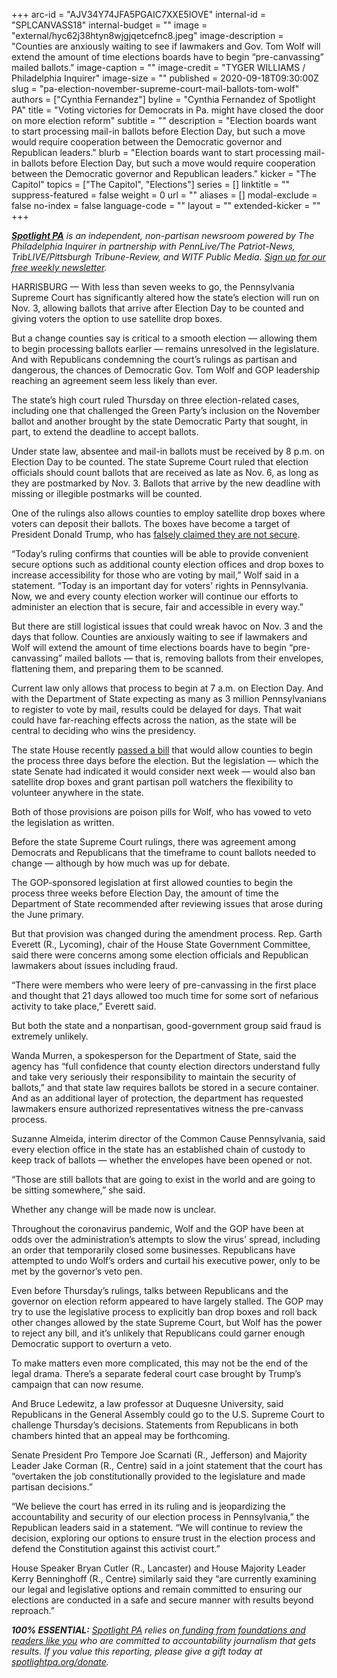 +++
arc-id = "AJV34Y74JFA5PGAIC7XXE5IOVE"
internal-id = "SPLCANVASS18"
internal-budget = ""
image = "external/hyc62j38htyn8wjgjqetcefnc8.jpeg"
image-description = "Counties are anxiously waiting to see if lawmakers and Gov. Tom Wolf will extend the amount of time elections boards have to begin “pre-canvassing” mailed ballots."
image-caption = ""
image-credit = "TYGER WILLIAMS / Philadelphia Inquirer"
image-size = ""
published = 2020-09-18T09:30:00Z
slug = "pa-election-november-supreme-court-mail-ballots-tom-wolf"
authors = ["Cynthia Fernandez"]
byline = "Cynthia Fernandez of Spotlight PA"
title = "Voting victories for Democrats in Pa. might have closed the door on more election reform"
subtitle = ""
description = "Election boards want to start processing mail-in ballots before Election Day, but such a move would require cooperation between the Democratic governor and Republican leaders."
blurb = "Election boards want to start processing mail-in ballots before Election Day, but such a move would require cooperation between the Democratic governor and Republican leaders."
kicker = "The Capitol"
topics = ["The Capitol", "Elections"]
series = []
linktitle = ""
suppress-featured = false
weight = 0
url = ""
aliases = []
modal-exclude = false
no-index = false
language-code = ""
layout = ""
extended-kicker = ""
+++

<a href="https://www.spotlightpa.org/"><i><b>Spotlight PA</b></i></a><i> is an independent, non-partisan newsroom powered by The Philadelphia Inquirer in partnership with PennLive/The Patriot-News, TribLIVE/Pittsburgh Tribune-Review, and WITF Public Media. </i><a href="https://www.spotlightpa.org/newsletters"><i>Sign up for our free weekly newsletter</i></a><i>.</i>

HARRISBURG — With less than seven weeks to go, the Pennsylvania Supreme Court has significantly altered how the state’s election will run on Nov. 3, allowing ballots that arrive after Election Day to be counted and giving voters the option to use satellite drop boxes.

But a change counties say is critical to a smooth election — allowing them to begin processing ballots earlier — remains unresolved in the legislature. And with Republicans condemning the court’s rulings as partisan and dangerous, the chances of Democratic Gov. Tom Wolf and GOP leadership reaching an agreement seem less likely than ever.

The state’s high court ruled Thursday on three election-related cases, including one that challenged the Green Party’s inclusion on the November ballot and another brought by the state Democratic Party that sought, in part, to extend the deadline to accept ballots.

Under state law, absentee and mail-in ballots must be received by 8 p.m. on Election Day to be counted. The state Supreme Court ruled that election officials should count ballots that are received as late as Nov. 6, as long as they are postmarked by Nov. 3. Ballots that arrive by the new deadline with missing or illegible postmarks will be counted.

One of the rulings also allows counties to employ satellite drop boxes where voters can deposit their ballots. The boxes have become a target of President Donald Trump, who has <a href="https://www.cnn.com/2020/08/18/politics/donald-trump-ballot-drop-boxes-fact-check/index.html">falsely claimed they are not secure</a>.

“Today’s ruling confirms that counties will be able to provide convenient secure options such as additional county election offices and drop boxes to increase accessibility for those who are voting by mail,” Wolf said in a statement. “Today is an important day for voters' rights in Pennsylvania. Now, we and every county election worker will continue our efforts to administer an election that is secure, fair and accessible in every way.”

<script src="https://www.spotlightpa.org/embed.js" async></script><div data-spl-embed-version="1" data-spl-src="https://www.spotlightpa.org/embeds/newsletter/"></div>

But there are still logistical issues that could wreak havoc on Nov. 3 and the days that follow. Counties are anxiously waiting to see if lawmakers and Wolf will extend the amount of time elections boards have to begin “pre-canvassing” mailed ballots — that is, removing ballots from their envelopes, flattening them, and preparing them to be scanned.

Current law only allows that process to begin at 7 a.m. on Election Day. And with the Department of State expecting as many as 3 million Pennsylvanians to register to vote by mail, results could be delayed for days. That wait could have far-reaching effects across the nation, as the state will be central to deciding who wins the presidency.

The state House recently <a href="https://www.spotlightpa.org/news/2020/09/pa-election-reform-mail-ballots-voting-drop-boxes/">passed a bill</a> that would allow counties to begin the process three days before the election. But the legislation — which the state Senate had indicated it would consider next week — would also ban satellite drop boxes and grant partisan poll watchers the flexibility to volunteer anywhere in the state.

Both of those provisions are poison pills for Wolf, who has vowed to veto the legislation as written.

Before the state Supreme Court rulings, there was agreement among Democrats and Republicans that the timeframe to count ballots needed to change — although by how much was up for debate.

The GOP-sponsored legislation at first allowed counties to begin the process three weeks before Election Day, the amount of time the Department of State recommended after reviewing issues that arose during the June primary.

But that provision was changed during the amendment process. Rep. Garth Everett (R., Lycoming), chair of the House State Government Committee, said there were concerns among some election officials and Republican lawmakers about issues including fraud.

“There were members who were leery of pre-canvassing in the first place and thought that 21 days allowed too much time for some sort of nefarious activity to take place,” Everett said.

But both the state and a nonpartisan, good-government group said fraud is extremely unlikely.

Wanda Murren, a spokesperson for the Department of State, said the agency has “full confidence that county election directors understand fully and take very seriously their responsibility to maintain the security of ballots,” and that state law requires ballots be stored in a secure container. And as an additional layer of protection, the department has requested lawmakers ensure authorized representatives witness the pre-canvass process.

Suzanne Almeida, interim director of the Common Cause Pennsylvania, said every election office in the state has an established chain of custody to keep track of ballots — whether the envelopes have been opened or not.

“Those are still ballots that are going to exist in the world and are going to be sitting somewhere,” she said.

Whether any change will be made now is unclear.

Throughout the coronavirus pandemic, Wolf and the GOP have been at odds over the administration’s attempts to slow the virus' spread, including an order that temporarily closed some businesses. Republicans have attempted to undo Wolf’s orders and curtail his executive power, only to be met by the governor’s veto pen.

Even before Thursday’s rulings, talks between Republicans and the governor on election reform appeared to have largely stalled. The GOP may try to use the legislative process to explicitly ban drop boxes and roll back other changes allowed by the state Supreme Court, but Wolf has the power to reject any bill, and it’s unlikely that Republicans could garner enough Democratic support to overturn a veto.

To make matters even more complicated, this may not be the end of the legal drama. There’s a separate federal court case brought by Trump’s campaign that can now resume.

<script src="https://www.spotlightpa.org/embed.js" async></script><div data-spl-embed-version="1" data-spl-src="https://www.spotlightpa.org/embeds/donate/?teaser_text=Spotlight%20PA%20provides%20essential%2C%20public-service%20journalism%20thanks%20to%20readers%20like%20you.%20Help%20us%20continue%20that%20coverage."></div>

And Bruce Ledewitz, a law professor at Duquesne University, said Republicans in the General Assembly could go to the U.S. Supreme Court to challenge Thursday’s decisions. Statements from Republicans in both chambers hinted that an appeal may be forthcoming.

Senate President Pro Tempore Joe Scarnati (R., Jefferson) and Majority Leader Jake Corman (R., Centre) said in a joint statement that the court has “overtaken the job constitutionally provided to the legislature and made partisan decisions.”

“We believe the court has erred in its ruling and is jeopardizing the accountability and security of our election process in Pennsylvania,” the Republican leaders said in a statement. “We will continue to review the decision, exploring our options to ensure trust in the election process and defend the Constitution against this activist court.”

House Speaker Bryan Cutler (R., Lancaster) and House Majority Leader Kerry Benninghoff (R., Centre) similarly said they “are currently examining our legal and legislative options and remain committed to ensuring our elections are conducted in a safe and secure manner with results beyond reproach.”

<i><b>100% ESSENTIAL:</b></i><i> </i><a href="https://www.spotlightpa.org/"><i>Spotlight PA</i></a><i> relies on</i><a href="https://www.spotlightpa.org/support"><i> funding from foundations and readers like you</i></a><i> who are committed to accountability journalism that gets results. If you value this reporting, please give a gift today at </i><a href="http://spotlightpa.org/donate"><i>spotlightpa.org/donate</i></a><i>.</i>
